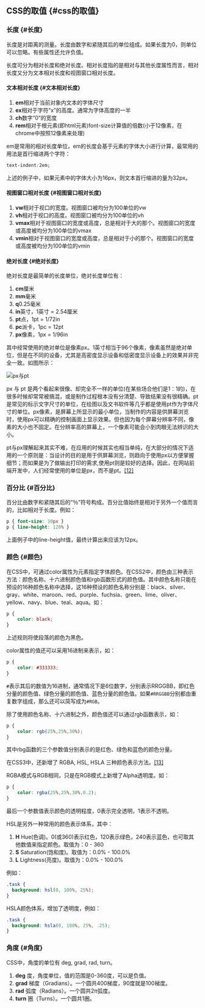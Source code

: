 ## CSS的取值 {#css的取值}

### 长度 {#长度}

长度是对距离的测量。长度由数字和紧随其后的单位组成。如果长度为0，则单位可以忽略。有些属性还允许负值。

长度可分为相对长度和绝对长度。相对长度指的是相对与其他长度属性而言，相对长度又分为文本相对长度和视图窗口相对长度。

#### 文本相对长度 {#文本相对长度}

1. **em**相对于当前对象内文本的字体尺寸
2. **ex**相对于字符“x”的高度。通常为字体高度的一半
3. **ch**数字“0”的宽度
4. **rem**相对于根元素\(即html元素\)font-size计算值的倍数\(小于12像素，在chrome中按照12像素来处理\)

em是常用的相对长度单位，em的长度会基于元素的字体大小进行计算，最常用的用法是首行缩进两个字符：

```css
text-indent:2em;
```

上述的例子中，如果元素中的字体大小为16px，则文本首行缩进的量为32px。

#### 视图窗口相对长度 {#视图窗口相对长度}

1. **vw**相对于视口的宽度。视图窗口被均分为100单位的vw
2. **vh**相对于视口的高度。视图窗口被均分为100单位的vh
3. **vmax**相对于视图窗口的宽度或高度，总是相对于大的那个。视图窗口的宽度或高度被均分为100单位的vmax
4. **vmin**相对于视图窗口的宽度或高度，总是相对于小的那个。视图窗口的宽度或高度被均分为100单位的vmin

#### 绝对长度 {#绝对长度}

绝对长度是最简单的长度单位，绝对长度单位有：

1. **cm**厘米
2. **mm**毫米
3. **q**0.25毫米
4. **in**英寸，1英寸 = 2.54厘米
5. **pt**点，1pt = 1/72in
6. **pc**派卡，1pc = 12pt
7. **px**像素，1px = 1/96in

其中经常使用的绝对单位是像素px。1英寸相当于96个像素，像素虽然是绝对单位，但是在不同的设备，尤其是高密度显示设备和低密度显示设备上的效果并非完全一致。如图所示：

![](https://yangjh.gitee.io/front-end/images/pixel.png "px与pt")

px 与 pt 是两个看起来很像、却完全不一样的单位\(在某些场合他们是1：1的\)，在很多时候却常常被搞混，或是制作过程根本没有分清楚、导致结果没有很精确。pt是常见的标示文字尺寸的单位，在绘图以及文书软件等几乎都是使用pt作为字体尺寸的单位。px像素，是屏幕上所显示的最小单位，当制作的内容是供屏幕浏览时，使用px可以精确的控制画面上显示效果。但也因为每个屏幕分辨率不同，像素的大小也不固定。在分辨率高的屏幕上，一个像素可能会小到肉眼无法辨识的大小。

pt与px理解起来其实不难，在应用的时候其实也相当单纯，在大部分的情况下适用的一个原则是：当设计的目的是用于供屏幕浏览，则趋向于使用px以方便掌握细节；而如果是为了做输出打印的需求,使用pt则是较好的选择。因此，在网站前端开发中，人们经常使用的单位是px，而不是pt。[\[12\]](https://yangjh.gitee.io/front-end/References.html#cite-12)

### 百分比 {#百分比}

百分比由数字和紧随其后的“％”符号构成。百分比值始终是相对于另外一个值而言的，比如相对于长度。例如：

```css
p { font-size: 10px }
p { line-height: 120% }
```

上面例子中的line-height值，最终计算出来应该为12px。

### 颜色 {#颜色}

在CSS中，可通过color属性为元素指定字体颜色。在CSS2中，颜色由三种表示方法：颜色名称、十六进制颜色值和rgb函数形式的颜色值。其中颜色名称只能在预设的16种颜色名称中选择，这16种预设的颜色名称分别是：black、silver、gray、white、maroon、red、purple、fuchsia、green、lime、oliver、yellow、navy、blue、teal、aqua。如：

```css
p {
    color: black;
}
```

上述规则将使段落的颜色为黑色。

color属性的值还可以采用16进制来表示，如：

```css
p {
    color: #333333;
}
```

`#`表示其后的数值为16进制，通常情况下是6位数字，分别表示RRGGBB，即红色分量的颜色值、绿色分量的颜色值、蓝色分量的颜色值。如果`#RRGGBB`分别都由重复数字组成，那么还可以简写成为`#RGB`。

除了使用颜色名称、十六进制之外，颜色值还可以通过rgb函数表示，如：

```css
p {
    color: rgb(25%,25%,30%);
}
```

其中rbg函数的三个参数值分别表示的是红色、绿色和蓝色的颜色分量。

在CSS3中，还新增了 RGBA, HSL, HSLA 三种颜色表示方法。[\[13\]](https://yangjh.gitee.io/front-end/References.html#cite-13)

RGBA模式与RGB相同，只是在RGB模式上新增了Alpha透明度。如：

```css
p {
    color: rgba(25%,25%,30%,0.2);
}
```

最后一个参数值表示颜色的透明程度，0表示完全透明，1表示不透明。

HSL是另外一种常用的颜色表示体系，其中：

1. **H**
   Hue\(色调\)。0\(或360\)表示红色，120表示绿色，240表示蓝色，也可取其他数值来指定颜色。取值为：0 - 360
2. **S**
   Saturation\(饱和度\)。取值为：0.0% - 100.0%
3. **L**
   Lightness\(亮度\)。取值为：0.0% - 100.0%

例如：

```css
.task {
  background: hsl(0, 100%, 25%);
}
```

HSLA颜色体系，增加了透明度，例如：

```css
.task {
  background: hsla(0, 100%, 25%, .25);
}
```

### 角度 {#角度}

CSS中，角度的单位有 deg, grad, rad, turn。

1. **deg**
   度，角度单位，值的范围是0-360度，可以是负值。
2. **grad**
   梯度（Gradians）。一个圆共400梯度，90度就是100梯度。
3. **rad**
   弧度（Radians）。一个圆共2π弧度。
4. **turn**
   圈（Turns）。一个圆共1圈。



